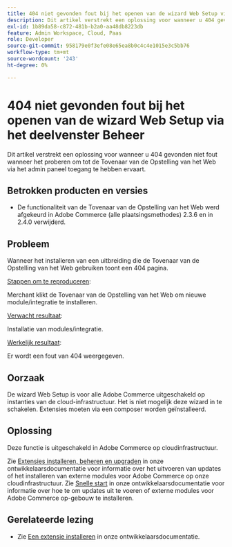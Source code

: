 ```yaml
---
title: 404 niet gevonden fout bij het openen van de wizard Web Setup via het deelvenster Beheer
description: Dit artikel verstrekt een oplossing voor wanneer u 404 gevonden niet fout wanneer het proberen om tot de Tovenaar van de Opstelling van het Web via het admin paneel toegang te hebben ervaart.
exl-id: 1b89da58-c872-481b-b2a0-aa48db8223db
feature: Admin Workspace, Cloud, Paas
role: Developer
source-git-commit: 958179e0f3efe08e65ea8b0c4c4e1015e3c5bb76
workflow-type: tm+mt
source-wordcount: '243'
ht-degree: 0%

---
```


# 404 niet gevonden fout bij het openen van de wizard Web Setup via het deelvenster Beheer

Dit artikel verstrekt een oplossing voor wanneer u 404 gevonden niet fout wanneer het proberen om tot de Tovenaar van de Opstelling van het Web via het admin paneel toegang te hebben ervaart.

## Betrokken producten en versies

* De functionaliteit van de Tovenaar van de Opstelling van het Web werd afgekeurd in Adobe Commerce (alle plaatsingsmethodes) 2.3.6 en in 2.4.0 verwijderd.

## Probleem

Wanneer het installeren van een uitbreiding die de Tovenaar van de Opstelling van het Web gebruiken toont een 404 pagina.

<u>Stappen om te reproduceren</u>:

Merchant klikt de Tovenaar van de Opstelling van het Web om nieuwe module/integratie te installeren.

<u>Verwacht resultaat</u>:

Installatie van modules/integratie.

<u>Werkelijk resultaat</u>:

Er wordt een fout van 404 weergegeven.

## Oorzaak

De wizard Web Setup is voor alle Adobe Commerce uitgeschakeld op instanties van de cloud-infrastructuur. Het is niet mogelijk deze wizard in te schakelen. Extensies moeten via een composer worden geïnstalleerd.

## Oplossing

Deze functie is uitgeschakeld in Adobe Commerce op cloudinfrastructuur.

Zie [Extensies installeren, beheren en upgraden](https://devdocs.magento.com/cloud/howtos/install-components.html) in onze ontwikkelaarsdocumentatie voor informatie over het uitvoeren van updates of het installeren van externe modules voor Adobe Commerce op onze cloudinfrastructuur.
Zie [Snelle start](https://devdocs.magento.com/guides/v2.3/install-gde/composer.html) in onze ontwikkelaarsdocumentatie voor informatie over hoe te om updates uit te voeren of externe modules voor Adobe Commerce op-gebouw te installeren.

## Gerelateerde lezing

* Zie [Een extensie installeren](https://devdocs.magento.com/cloud/howtos/install-components.html#install-an-extension) in onze ontwikkelaarsdocumentatie.
